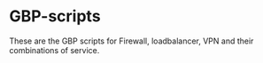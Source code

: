 # GBP-scripts
These are the GBP scripts for Firewall, loadbalancer, VPN and their combinations of service.
